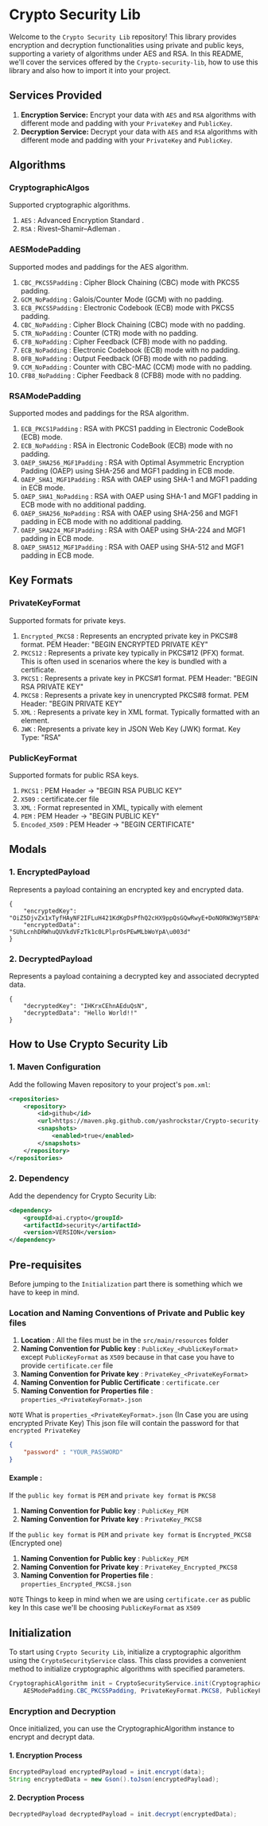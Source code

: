 # Crypto Security Lib

Welcome to the `Crypto Security Lib` repository! This library provides encryption and decryption functionalities using private and public keys, supporting a variety of algorithms under AES and RSA. In this README, we'll cover the services offered by the `Crypto-security-lib`, how to use this library and also how to import it into your project.

## Services Provided
1. **Encryption Service:** Encrypt your data with `AES` and `RSA` algorithms with different mode and padding with your `PrivateKey` and `PublicKey`.
2. **Decryption Service:** Decrypt your data with `AES` and `RSA` algorithms with different mode and padding with your `PrivateKey` and `PublicKey`.

## Algorithms

### CryptographicAlgos
Supported cryptographic algorithms.

1. `AES` : Advanced Encryption Standard .
2. `RSA` : Rivest–Shamir–Adleman .

### AESModePadding
Supported modes and paddings for the AES algorithm.

1. `CBC_PKCS5Padding` : Cipher Block Chaining (CBC) mode with PKCS5 padding.
2. `GCM_NoPadding`    : Galois/Counter Mode (GCM) with no padding.
3. `ECB_PKCS5Padding` : Electronic Codebook (ECB) mode with PKCS5 padding.
4. `CBC_NoPadding`    : Cipher Block Chaining (CBC) mode with no padding.
5. `CTR_NoPadding`    : Counter (CTR) mode with no padding.
6. `CFB_NoPadding`    : Cipher Feedback (CFB) mode with no padding.
7. `ECB_NoPadding`    : Electronic Codebook (ECB) mode with no padding.
8. `OFB_NoPadding`    : Output Feedback (OFB) mode with no padding.
9. `CCM_NoPadding`    : Counter with CBC-MAC (CCM) mode with no padding.
10. `CFB8_NoPadding`  : Cipher Feedback 8 (CFB8) mode with no padding.

### RSAModePadding
Supported modes and paddings for the RSA algorithm.

1. `ECB_PKCS1Padding`        : RSA with PKCS1 padding in Electronic CodeBook (ECB) mode.
2. `ECB_NoPadding`           : RSA in Electronic CodeBook (ECB) mode with no padding.
3. `OAEP_SHA256_MGF1Padding` : RSA with Optimal Asymmetric Encryption Padding (OAEP) using SHA-256 and MGF1 padding in ECB mode.
4. `OAEP_SHA1_MGF1Padding`   : RSA with OAEP using SHA-1 and MGF1 padding in ECB mode.
5. `OAEP_SHA1_NoPadding`     : RSA with OAEP using SHA-1 and MGF1 padding in ECB mode with no additional padding.
6. `OAEP_SHA256_NoPadding`   : RSA with OAEP using SHA-256 and MGF1 padding in ECB mode with no additional padding.
7. `OAEP_SHA224_MGF1Padding` : RSA with OAEP using SHA-224 and MGF1 padding in ECB mode.
8. `OAEP_SHA512_MGF1Padding` : RSA with OAEP using SHA-512 and MGF1 padding in ECB mode.

## Key Formats

### PrivateKeyFormat
Supported formats for private keys.

1. `Encrypted_PKCS8` : Represents an encrypted private key in PKCS#8 format. PEM Header: "BEGIN ENCRYPTED PRIVATE KEY"
2. `PKCS12`          : Represents a private key typically in PKCS#12 (PFX) format. This is often used in scenarios where the key is bundled with a certificate.
3. `PKCS1`           : Represents a private key in PKCS#1 format. PEM Header: "BEGIN RSA PRIVATE KEY"
4. `PKCS8`           : Represents a private key in unencrypted PKCS#8 format. PEM Header: "BEGIN PRIVATE KEY"
5. `XML`             : Represents a private key in XML format. Typically formatted with an <RSAKeyValue> element.
6. `JWK`             : Represents a private key in JSON Web Key (JWK) format. Key Type: "RSA"

### PublicKeyFormat
Supported formats for public RSA keys.

1. `PKCS1`        : PEM Header -> "BEGIN RSA PUBLIC KEY"
2. `X509`         : certificate.cer file
3. `XML`          : Format represented in XML, typically with <RSAKeyValue> element
4. `PEM`          : PEM Header -> "BEGIN PUBLIC KEY"
5. `Encoded_X509` : PEM Header -> "BEGIN CERTIFICATE"

## Modals

### 1. EncryptedPayload
Represents a payload containing an encrypted key and encrypted data.
```example of EncryptedPayload.json
{
    "encryptedKey": "OiZ5DjvZx1xTyfHAyNF2IFLuH421KdKgDsPfhQ2cHX9ppQsGQwRwyE+DoNORW3WgY5BPAfrGtADB9nBLK7bAq11ldDTzgqYcNni71R4tB30joDG5FhYaaiXyqbBjDnq57OZx3ROJi+pnJQd6WJnEvTBy9xhZ/9NGonoiBK6u2XOUlN6bVM5ZFiouBbEFsGJdoIf9B0Su8Ud9lC9uz17sWgl0y852yZIZKdYQPb54IbjgXgRHiTvKXiFyumvogcY30PIa+sFEDK6gkjamE6QX9QjmOqt3n1L3PYK6B5tDhNrCZo2mps/DZ728TN/3yDpADpp4tjXJglWmOrm+6kfNXA\u003d\u003d",
    "encryptedData": "SUhLcnhDRWhuQUVkdVFzTk1c0LPlprOsPEwMLbWoYpA\u003d"
}
```

### 2. DecryptedPayload
Represents a payload containing a decrypted key and associated decrypted data.
```example of DecryptedPayload.json
{
    "decryptedKey": "IHKrxCEhnAEduQsN",
    "decryptedData": "Hello World!!"
}
```

## How to Use Crypto Security Lib

### 1. Maven Configuration
Add the following Maven repository to your project's `pom.xml`:

```pom.xml
<repositories>
    <repository>
        <id>github</id>
        <url>https://maven.pkg.github.com/yashrockstar/Crypto-security-lib</url>
        <snapshots>
            <enabled>true</enabled>
        </snapshots>
    </repository>
</repositories>
```

### 2. Dependency
Add the dependency for Crypto Security Lib:
```pom.xml
<dependency>
    <groupId>ai.crypto</groupId>
    <artifactId>security</artifactId>
    <version>VERSION</version>
</dependency>
```

## Pre-requisites
Before jumping to the `Initialization` part there is something which we have to keep in mind.

### Location and Naming Conventions of Private and Public key files
1. **Location** : All the files must be in the `src/main/resources` folder
2. **Naming Convention for Public key** : `PublicKey_<PublicKeyFormat>` except `PublicKeyFormat` as `X509` because in that case you have to provide `certificate.cer` file
3. **Naming Convention for Private key** : `PrivateKey_<PrivateKeyFormat>`
4. **Naming Convention for Public Certificate** : `certificate.cer`
5. **Naming Convention for Properties file** : `properties_<PrivateKeyFormat>.json`

`NOTE` What is `properties_<PrivateKeyFormat>.json` (In Case you are using encrypted Private Key)
This json file will contain the password for that `encrypted PrivateKey`
```properties_<PrivateKeyFormat>.json
{
	"password" : "YOUR_PASSWORD"
}
```
#### Example :

If the `public key format` is `PEM` and `private key format` is `PKCS8`
1. **Naming Convention for Public key** : `PublicKey_PEM`
2. **Naming Convention for Private key** : `PrivateKey_PKCS8`

If the `public key format` is `PEM` and `private key format` is `Encrypted_PKCS8` (Encrypted one)
1. **Naming Convention for Public key** : `PublicKey_PEM`
2. **Naming Convention for Private key** : `PrivateKey_Encrypted_PKCS8`
3. **Naming Convention for Properties file** : `properties_Encrypted_PKCS8.json`


`NOTE` Things to keep in mind when we are using `certificate.cer` as public key
In this case we'll be choosing `PublicKeyFormat` as `X509`

## Initialization
To start using `Crypto Security Lib`, initialize a cryptographic algorithm using the `CryptoSecurityService` class. This class provides a convenient method to initialize cryptographic algorithms with specified parameters.

```java
CryptographicAlgorithm init = CryptoSecurityService.init(CryptographicAlgos.AES,
    AESModePadding.CBC_PKCS5Padding, PrivateKeyFormat.PKCS8, PublicKeyFormat.X509);
```

### Encryption and Decryption
Once initialized, you can use the CryptographicAlgorithm instance to encrypt and decrypt data.

#### 1. Encryption Process
```java
EncryptedPayload encryptedPayload = init.encrypt(data);
String encryptedData = new Gson().toJson(encryptedPayload);
```
#### 2. Decryption Process
```java
DecryptedPayload decryptedPayload = init.decrypt(encryptedData);
```

